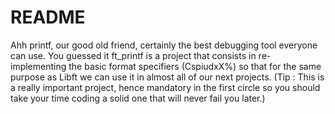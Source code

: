 # README
Ahh printf, our good old friend, certainly the best debugging tool everyone can use.
You guessed it ft_printf is a project that consists in re-implementing the basic format specifiers (CspiudxX%) so that for the same purpose as Libft we can use it in almost all of our next projects.
(Tip : This is a really important project, hence mandatory in the first circle so you should take your time coding a solid one that will never fail you later.)
